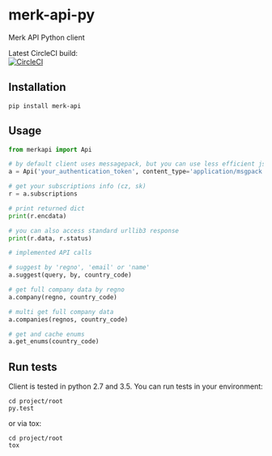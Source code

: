 # merk-api-py
Merk API Python client

Latest CircleCI build:  
[![CircleCI](https://circleci.com/gh/impercz/merk-api-py.svg?style=svg)](https://circleci.com/gh/impercz/merk-api-py)

## Installation

    pip install merk-api

## Usage

```python
from merkapi import Api

# by default client uses messagepack, but you can use less efficient json
a = Api('your_authentication_token', content_type='application/msgpack')

# get your subscriptions info (cz, sk)
r = a.subscriptions

# print returned dict
print(r.encdata)

# you can also access standard urllib3 response
print(r.data, r.status)

# implemented API calls

# suggest by 'regno', 'email' or 'name'
a.suggest(query, by, country_code)

# get full company data by regno
a.company(regno, country_code)

# multi get full company data
a.companies(regnos, country_code)

# get and cache enums
a.get_enums(country_code)
```

## Run tests

Client is tested in python 2.7 and 3.5. You can run tests in your environment:

    cd project/root
    py.test

or via tox:

    cd project/root
    tox
